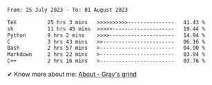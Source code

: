 <!--START_SECTION:waka-->

```txt
From: 25 July 2023 - To: 01 August 2023

TeX          25 hrs 3 mins   >>>>>>>>>>---------------   41.43 %
sh           11 hrs 45 mins  >>>>>--------------------   19.44 %
Python       9 hrs 2 mins    >>>>---------------------   14.94 %
C            3 hrs 43 mins   >>-----------------------   06.16 %
Bash         2 hrs 57 mins   >------------------------   04.90 %
Markdown     2 hrs 22 mins   >------------------------   03.94 %
C++          2 hrs 16 mins   >------------------------   03.76 %
```

<!--END_SECTION:waka-->

<!-- [![grayxu's github stats](https://github-readme-stats.vercel.app/api?username=grayxu&count_private=true&show_icons=true)](https://github.com/grayxu) -->

✔ Know more about me: [About - Gray's grind](https://www.grayxu.cn/)
